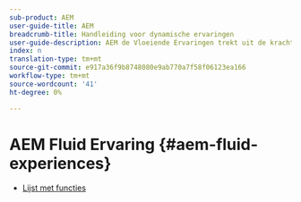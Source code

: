 ```yaml
---
sub-product: AEM
user-guide-title: AEM
breadcrumb-title: Handleiding voor dynamische ervaringen
user-guide-description: AEM de Vloeiende Ervaringen trekt uit de krachtige eigenschapreeksen van AEM Sites, AEM Dynamic Media, en AEM Assets om een robuuste oplossing voor de levering van inhoud zonder kop te verstrekken.
index: n
translation-type: tm+mt
source-git-commit: e917a36f9b8748080e9ab770a7f58f06123ea166
workflow-type: tm+mt
source-wordcount: '41'
ht-degree: 0%

---
```



# AEM Fluid Ervaring {#aem-fluid-experiences}

+ [Lijst met functies](/help/fluid-experiences/feature-list.md)